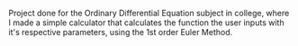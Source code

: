 Project done for the Ordinary Differential Equation subject in college, where I made a simple calculator that calculates the function the user inputs with it's respective parameters, using the 1st order Euler Method.
